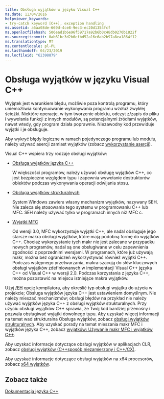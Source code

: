 ```yaml
---
title: Obsługa wyjątków w języku Visual C++
ms.date: 11/04/2016
helpviewer_keywords:
- try-catch keyword [C++], exception handling
ms.assetid: a6aa08de-669d-4ce8-9ec3-ec20d1354fcf
ms.openlocfilehash: 506ead1b6e96f59717a92b6b0c48db0270b1822f
ms.sourcegitcommit: 0ab61bc3d2b6cfbd52a16c6ab2b97a8ea1864f12
ms.translationtype: MT
ms.contentlocale: pl-PL
ms.lasthandoff: 04/23/2019
ms.locfileid: "62398879"
---
```

# <a name="exception-handling-in-visual-c"></a>Obsługa wyjątków w języku Visual C++

Wyjątek jest warunkiem błędu, możliwie poza kontrolą programu, który uniemożliwia kontynuowanie wykonywania programu wzdłuż zwykłej ścieżki. Niektóre operacje, w tym tworzenie obiektu, odczyt z/zapis do pliku i wywołania funkcji z innych modułów, są potencjalnymi źródłami wyjątków, nawet wtedy, gdy program działa poprawnie. Niezawodny kod przewiduje wyjątki i je obsługuje.

Aby wykryć błędy logiczne w ramach pojedynczego programu lub modułu, należy używać asercji zamiast wyjątków (zobacz [wykorzystanie asercji](/visualstudio/debugger/c-cpp-assertions)).

Visual C++ wspiera trzy rodzaje obsługi wyjątków:

- [Obsługa wyjątków języka C++](../cpp/cpp-exception-handling.md)

   W większości programów, należy używać obsługę wyjątków C++, co jest bezpieczne względem typu i zapewnia wywołanie destruktorów obiektów podczas wykonywania operacji odwijania stosu.

- [Obsługa wyjątków strukturalnych](../cpp/structured-exception-handling-c-cpp.md)

   System Windows zawiera własny mechanizm wyjątków, nazywany SEH. Nie zaleca się stosowania tego systemu w programowaniu C++ lub MFC. SEH należy używać tylko w programach innych niż MFC c.

- [Wyjątki MFC](../mfc/exception-handling-in-mfc.md)

   Od wersji 3.0, MFC wykorzystuje wyjątki C++, ale nadal obsługuje jego starsze makra obsługi wyjątków, które mają podobną formę do wyjątków C++. Chociaż wykorzystanie tych makr nie jest zalecane w przypadku nowych programów, nadal są one obsługiwane w celu zapewnienia zgodności z poprzednimi wersjami. W programach, które już używają makr, można bez ograniczeń wykorzystywać również wyjątki C++. Podczas wstępnego przetwarzania, makra szacują do słów kluczowych obsługi wyjątków zdefiniowanych w implementacji Visual C++ języka C++ od Visual C++ w wersji 2.0. Podczas korzystania z języka C++, można pozostawić na miejscu istniejące makra wyjątków.

Użyj [/EH](../build/reference/eh-exception-handling-model.md) opcję kompilatora, aby określić typ obsługi wyjątku do użycia w projekcie; Obsługa wyjątków języka C++ jest ustawieniem domyślnym. Nie należy mieszać mechanizmów; obsługi błędów na przykład nie należy używać wyjątków języka C++ z obsługi wyjątków strukturalnych. Przy użyciu obsługi wyjątków C++ sprawia, że Twój kod bardziej przenośny i pozwala obsługiwać wyjątki dowolnego typu. Aby uzyskać więcej informacji na temat wad strukturalna Obsługa wyjątków, zobacz [obsługi wyjątków strukturalnych](../cpp/structured-exception-handling-c-cpp.md). Aby uzyskać porady na temat mieszania makr MFC i wyjątków języka C++, zobacz [wyjątków: Używanie makr MFC i wyjątków C++](../mfc/exceptions-using-mfc-macros-and-cpp-exceptions.md).

Aby uzyskać informacje dotyczące obsługi wyjątków w aplikacjach CLR, zobacz [obsługi wyjątków (C++sposób niezamierzony i C++/CX)](../extensions/exception-handling-cpp-component-extensions.md).

Aby uzyskać informacje dotyczące obsługi wyjątków na x64 procesorów, zobacz [x64 wyjątków](../build/exception-handling-x64.md).

## <a name="see-also"></a>Zobacz także

[Dokumentacja języka C++](../cpp/cpp-language-reference.md)